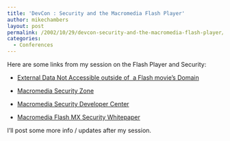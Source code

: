 ```yaml
---
title: 'DevCon : Security and the Macromedia Flash Player'
author: mikechambers
layout: post
permalink: /2002/10/29/devcon-security-and-the-macromedia-flash-player/
categories:
  - Conferences
---
```



Here are some links from my session on the Flash Player and Security:  
  
*   [External Data Not Accessible outside of&nbsp; a Flash movie&#8217;s Domain][1]
  
*   [Macromedia Security Zone][2]
  
*   [Macromedia Security Developer Center][2]
  
*   [Macromedia Flash MX Security Whitepaper][3]

  
I&#8217;ll post some more info / updates after my session.

 [1]: http://www.macromedia.com/support/flash/ts/documents/loadvars_security.htm
 [2]: http://www.macromedia.com/desdev/security/
 [3]: http://www.macromedia.com/desdev/mx/flash/whitepapers/security.pdf